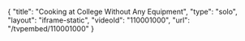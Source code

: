 {
    "title": "Cooking at College Without Any Equipment",
    "type": "solo",
    "layout": "iframe-static",
    "videoId": "110001000",
    "url": "\/tvpembed\/110001000"
}